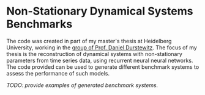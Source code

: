 # Non-Stationary Dynamical Systems Benchmarks

The code was created in part of my master's thesis at Heidelberg University, working in the [group of Prof. Daniel Durstewitz](https://durstewitzlab.github.io). The focus of my thesis is the reconstruction of dynamical systems with non-stationary parameters from time series data, using recurrent neural neural networks. The code provided can be used to generate different benchmark systems to assess the performance of such models.

*TODO: provide examples of generated benchmark systems.*
